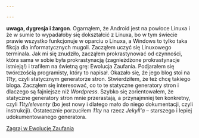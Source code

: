 ```yaml
---

---
```


**uwaga, dygresja i żargon**. Ogarnąłem, że Android jest na powłoce Linuxa i że w sumie to wypadałoby się dokształcić z Linuxa, bo w tym świecie prawie wszystko funkcjonuje w oparciu o Linuxa, a Windows to tylko taka fikcja dla informatycznych mugoli. Zacząłem uczyć się Linuxowego terminala. Jak mi się znudziło, zacząłem prokrastynować od czynności, która sama w sobie była prokrastynacją (zagnieżdżone prokrastynacje istnieją!) i trafiłem na świetną grę: Ewolucja Zaufania. Podjarałem się twórczością programisty, który to napisał. Okazało się, że jego blog stoi na *11ty*, czyli statycznym generatorze stron. Stwierdziłem, że też chcę takiego bloga. Zacząłem się interesować, co to te statyczne generatory stron i dlaczego są fajniejsze niż *Wordpress*. Szybko się zorientowałem, że statyczne generatory stron mnie przerastają, a przynajmniej ten konkretny, czyli *11ty/eleventy* (bo jest nowy i dlatego mało do niego dokumentacji, czyli instrukcji). Ostatecznie porzuciłem *11ty* na rzecz *Jekyll'a* – starszego i lepiej udokumentowanego generatora.

[Zagraj w Ewolucję Zaufania](https://sin.github.io/trust/)
